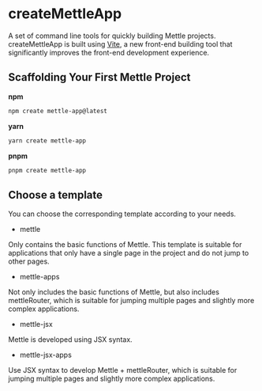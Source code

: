 # createMettleApp

A set of command line tools for quickly building Mettle projects. createMettleApp is built using [Vite](https://vitejs.dev/), a new front-end building tool that significantly improves the front-end development experience.

## Scaffolding Your First Mettle Project

**npm**

```bash
npm create mettle-app@latest
```

**yarn**

```bash
yarn create mettle-app
```

**pnpm**

```bash
pnpm create mettle-app
```

## Choose a template

You can choose the corresponding template according to your needs.

- mettle

Only contains the basic functions of Mettle. This template is suitable for applications that only have a single page in the project and do not jump to other pages.

- mettle-apps

Not only includes the basic functions of Mettle, but also includes mettleRouter, which is suitable for jumping multiple pages and slightly more complex applications.

- mettle-jsx

Mettle is developed using JSX syntax.

- mettle-jsx-apps

Use JSX syntax to develop Mettle + mettleRouter, which is suitable for jumping multiple pages and slightly more complex applications.
